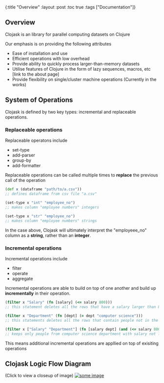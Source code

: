 {:title "Overview"
:layout :post
:toc true
:tags ["Documentation"]}

## Overview 
Clojask is an library for parallel computing datasets on Clojure

Our emphasis is on providing the following attributes
- Ease of installation and use 
- Efficient operations with low overhead 
- Provide ability to quickly process larger-than-memory datasets
- Utilise features of Clojure in the form of lazy sequences, macros, etc [link to the about page]
- Provide flexibility on single/cluster machine operations (Currently in the works)

## System of Operations
Clojask is defined by two key types: incremental and replaceable operations. 

### Replaceable operations 

Replaceable operatons include 
- set-type
- add-parser 
- group-by
- add-formatter

Replaceable operations can be called multiple times to **replace** the previous call of the operation 

```clojure 
(def x (dataframe "path/to/a.csv"))
;; defines dataframe from csv file "a.csv" 

(set-type x "int" "employee_no")
;; makes column "employee numbers" integers
 
(set-type x "str" "employee_no")
;; makes column "employee numbers" strings  
```

In the case above, Clojask will ultimately interpret the "employeee_no" column as a **string**, rather than an **integer**. 

### Incremental operations

Incremental operations include
- filter
- operate
- aggregate

Incremental operations are able to build on top of one another and build up **incrementally** in their operation.

```clojure
(filter x "Salary" (fn [salary] (<= salary 800)))
;; this statement deletes all the rows that have a salary larger than 800

(filter x "Department" (fn [dept] (= dept "computer science")))
;; this statements deletes all the rows that contain people not in the computer science department

(filter x ["Salary" "Department"] (fn [salary dept] (and (<= salary 800) (= dept "computer science"))))
;; keeps only people from computer science department with salary not larger than 800
```

This means additional incremental operations are appllied on top of exisiting operations

## Clojask Logic Flow Diagram 
(Click to view a closeup of image)
<a href="https://raw.githubusercontent.com/clojure-finance/clojask/main/doc/diagram.jpg" target="_blank" >
<img src="https://raw.githubusercontent.com/clojure-finance/clojask/main/doc/diagram.jpg" alt="some image" />
</a>
<!-- /img/diagram.png -->